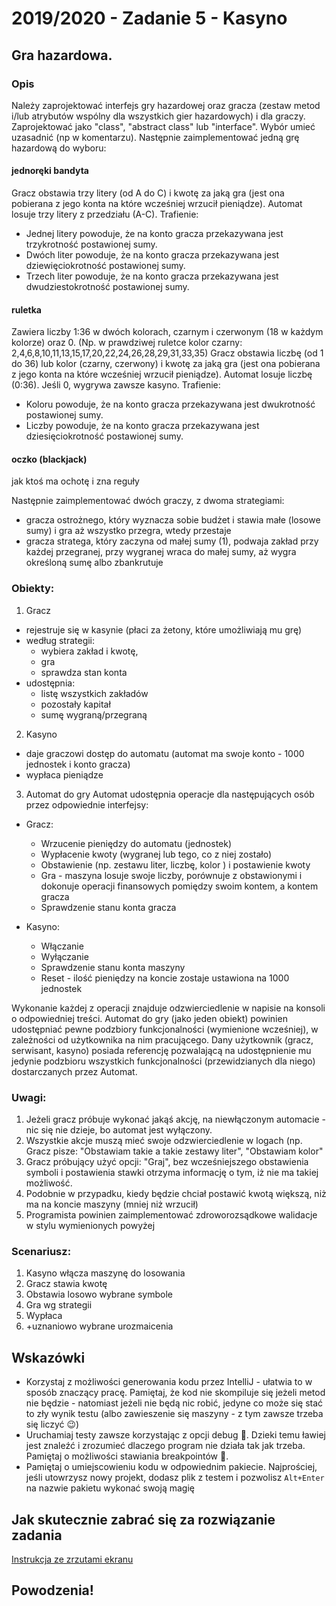 # 2019/2020 - Zadanie 5 - Kasyno

## Gra hazardowa. 

### Opis
Należy zaprojektować interfejs gry hazardowej oraz gracza (zestaw metod i/lub atrybutów wspólny dla wszystkich gier hazardowych) i dla graczy. Zaprojektować jako "class", "abstract class" lub "interface". Wybór umieć uzasadnić (np w komentarzu).
Następnie zaimplementować jedną grę hazardową do wyboru:

#### jednoręki bandyta
Gracz obstawia trzy litery (od A do C) i kwotę za jaką gra (jest ona pobierana z jego konta na które wcześniej wrzucił pieniądze). Automat losuje trzy litery z przedziału (A-C).
Trafienie:
* Jednej litery powoduje, że na konto gracza przekazywana jest trzykrotność postawionej sumy.
* Dwóch liter powoduje, że na konto gracza przekazywana jest dziewięciokrotność postawionej sumy.
* Trzech liter powoduje, że na konto gracza przekazywana jest dwudziestokrotność postawionej sumy.

#### ruletka
Zawiera liczby 1:36 w dwóch kolorach, czarnym i czerwonym (18 w każdym kolorze) oraz 0. (Np. w prawdziwej ruletce kolor czarny: 2,4,6,8,10,11,13,15,17,20,22,24,26,28,29,31,33,35)
Gracz obstawia liczbę (od 1 do 36) lub kolor (czarny, czerwony) i kwotę za jaką gra (jest ona pobierana z jego konta na które wcześniej wrzucił pieniądze). 	Automat losuje liczbę (0:36). Jeśli 0, wygrywa zawsze kasyno.
Trafienie:
* Koloru powoduje, że na konto gracza przekazywana jest dwukrotność postawionej sumy.
* Liczby powoduje, że na konto gracza przekazywana jest dziesięciokrotność postawionej sumy.


#### oczko (blackjack) 
jak ktoś ma ochotę i zna reguły

Następnie zaimplementować dwóch graczy,  z dwoma strategiami:
* gracza ostrożnego, który wyznacza sobie budżet i stawia małe (losowe sumy) i gra aż wszystko przegra,  wtedy przestaje
* gracza stratega, który zaczyna od małej sumy (1),  podwaja zakład przy każdej przegranej, przy wygranej wraca do małej sumy, aż wygra określoną sumę albo zbankrutuje



### Obiekty:
1.	Gracz
* rejestruje się w kasynie (płaci za żetony, które umożliwiają mu grę)
* według strategii: 
	* wybiera zakład i kwotę, 
	* gra
	* sprawdza stan konta
* udostępnia: 
	* listę wszystkich zakładów
	* pozostały kapitał
	* sumę wygraną/przegraną
	
2.	Kasyno
* daje graczowi dostęp do automatu (automat ma swoje konto - 1000 jednostek i konto gracza)
* wypłaca pieniądze

3.	Automat do gry
Automat udostępnia operacje dla następujących osób przez odpowiednie interfejsy:
* Gracz:
	*	Wrzucenie pieniędzy do automatu (jednostek)
	*	Wypłacenie kwoty (wygranej lub tego, co z niej zostało)
	*	Obstawienie (np. zestawu liter, liczbę, kolor ) i postawienie kwoty
	*	Gra - maszyna losuje swoje liczby, porównuje z obstawionymi i dokonuje operacji finansowych pomiędzy swoim kontem, a kontem gracza
	*	Sprawdzenie stanu konta gracza

* Kasyno:
	*	Włączanie
	*	Wyłączanie
	*	Sprawdzenie stanu konta maszyny
	*	Reset - ilość pieniędzy na koncie zostaje ustawiona na 1000 jednostek


Wykonanie każdej z operacji znajduje odzwierciedlenie w napisie na konsoli o odpowiedniej treści.
Automat do gry (jako jeden obiekt) powinien udostępniać pewne podzbiory funkcjonalności (wymienione wcześniej), w zależności od użytkownika na nim pracującego. Dany użytkownik (gracz, serwisant, kasyno) posiada referencję pozwalającą na udostępnienie mu jedynie podzbioru wszystkich funkcjonalności (przewidzianych dla niego) dostarczanych przez Automat.

### Uwagi:
1.	Jeżeli gracz próbuje wykonać jakąś akcję, na niewłączonym automacie - nic się nie dzieje, bo automat jest wyłączony.
2.	Wszystkie akcje muszą mieć swoje odzwierciedlenie w logach (np. Gracz pisze: "Obstawiam takie a takie zestawy liter", "Obstawiam kolor"
3.	Gracz próbujący użyć opcji: "Graj", bez wcześniejszego obstawienia symboli i postawienia stawki otrzyma informację o tym, iż nie ma takiej możliwość.
4.	Podobnie w przypadku, kiedy będzie chciał postawić kwotą większą, niż ma na koncie maszyny (mniej niż wrzucił)
5.	Programista powinien zaimplementować zdroworozsądkowe walidacje w stylu wymienionych powyżej

### Scenariusz:
1.	Kasyno włącza maszynę do losowania
2.	Gracz stawia kwotę
3.	Obstawia losowo wybrane symbole
4.	Gra wg strategii
5.	Wypłaca
6.	+uznaniowo wybrane urozmaicenia


## Wskazówki
- Korzystaj z możliwości generowania kodu przez IntelliJ - ułatwia 
to w sposób znaczący pracę. Pamiętaj, że kod nie skompiluje się jeżeli metod nie będzie - 
natomiast jeżeli nie będą nic robić, jedyne co może się stać to zły wynik testu 
(albo zawieszenie się maszyny - z tym zawsze trzeba się liczyć 😉)
- Uruchamiaj testy zawsze korzystając z opcji debug 🐛. 
Dzieki temu ławiej jest znaleźć i zrozumieć dlaczego program nie działa tak jak trzeba.
Pamiętaj o możliwości stawiania breakpointów 🛑.
- Pamiętaj o umiejscowieniu kodu w odpowiednim pakiecie. 
Najprościej, jeśli utowrzysz nowy projekt, dodasz plik z testem i pozwolisz `Alt+Enter` 
na nazwie pakietu wykonać swoją magię 

## Jak skutecznie zabrać się za rozwiązanie zadania
[Instrukcja ze zrzutami ekranu](https://github.com/Rughalt/mini-objective-java/wiki/Zadania-Punktowane)

## Powodzenia!
